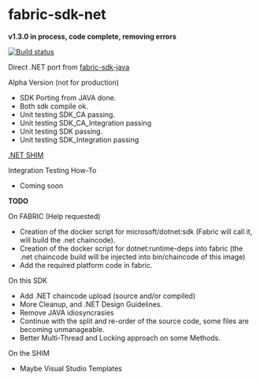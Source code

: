 # fabric-sdk-net

**v1.3.0 in process, code complete, removing errors**

[![Build status](https://ci.appveyor.com/api/projects/status/yli69cn4iq5c5lel/branch/master?svg=true)](https://ci.appveyor.com/project/maxpiva/fabric-sdk-net/branch/master)

Direct .NET port from [fabric-sdk-java](https://github.com/hyperledger/fabric-sdk-java)

Alpha Version (not for production)

* SDK Porting from JAVA done.
* Both sdk compile ok.
* Unit testing SDK_CA passing.
* Unit testing SDK_CA_Integration passing
* Unit testing SDK passing.
* Unit testing SDK_Integration passing


[.NET SHIM](https://github.com/maxpiva/fabric-chaincode-net)

Integration Testing How-To

* Coming soon

**TODO**

On FABRIC (Help requested)
- Creation of the docker script for microsoft/dotnet:sdk   (Fabric will call it, will build the .net chaincode).
- Creation of the docker script for dotnet:runtime-deps into fabric (the .net chaincode build will be injected into bin/chaincode of this image)
- Add the required platform code in fabric.

On this SDK
- Add .NET chaincode upload (source and/or compiled)
- More Cleanup, and .NET Design Guidelines.
- Remove JAVA idiosyncrasies 
- Continue with the split and re-order of the source code, some files are becoming unmanageable.
- Better Multi-Thread and Locking approach on some Methods.

On the SHIM
- Maybe Visual Studio Templates







